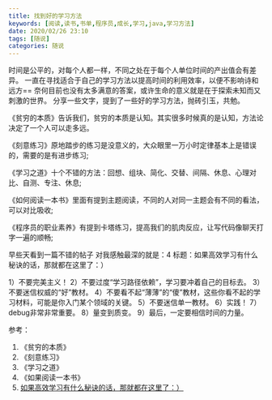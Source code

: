 ```yaml
---
title: 找到好的学习方法
keywords: [阅读,读书,书单,程序员,成长,学习,java,学习方法]
date: 2020/02/26 23:10
tags: [随说]
categories: 随说
---
```

时间是公平的，对每个人都一样，不同之处在于每个人单位时间的产出值会有差异。
一直在寻找适合于自己的学习方法以提高时间的利用效率，以便不影响诗和远方==
奈何目前也没有太多满意的答案，或许生命的意义就是在于探索未知而又刺激的世界。
分享一些文字，提到了一些好的学习方法，抛砖引玉，共勉。

《贫穷的本质》告诉我们，贫穷的本质是认知。其实很多时候真的是认知，方法论决定了一个人可以走多远。

《刻意练习》原地踏步的练习是没意义的，大众眼里一万小时定律基本上是错误的，需要的是有进步练习;

《学习之道》十个不错的方法：回想、组块、简化、交替、间隔、休息、心理对比、自测、专注、休息;

《如何阅读一本书》里面有提到主题阅读，不同的人对同一主题会有不同的看法，可以对比吸收;

《程序员的职业素养》有提到卡塔练习，提高我们的肌肉反应，让写代码像聊天打字一遍的顺畅;

早些天看到一篇不错的帖子
对我感触最深的就是：4
标题：如果高效学习有什么秘诀的话，那就都在这里了：）
<!--more-->
1）不要完美主义！
2）不要过度“学习路径依赖”，学习要冲着自己的目标去。
3）不要迷信权威的“好”教材。
4）不要看不起“薄薄”的“傻”教材，这些你看不起的学习材料，可能是你入门某个领域的关键。
5）不要迷信单一教材。
6）实践！
7）debug非常非常重要。
8）量变到质变。
9）最后，一定要相信时间的力量。

参考：
1. 《贫穷的本质》
2. 《刻意练习》
3. 《学习之道》
4. 《如果阅读一本书》
5. [如果高效学习有什么秘诀的话，那就都在这里了：）](https://mp.weixin.qq.com/s/mvRBDwzVebz4BGAEr8MMtw)
